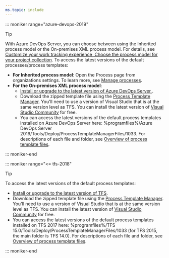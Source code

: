 ```yaml
---
ms.topic: include
---
```


::: moniker range="azure-devops-2019"

> [!TIP]
> With Azure DevOps Server, you can choose between using the Inherited process model or the On-premises XML process model. For details, see [Customize your work tracking experience, Choose the process model for your project collection](/azure/devops/reference/customize-work?view=azure-devops-2019#choose-the-process-model-for-your-project-collection). To access the latest versions of the default processes/process templates:
>
> - **For Inherited process model**: Open the Process page from organizations settings. To learn more, see [Manage processes](/azure/devops/organizations/settings/work/manage-process).
> - **For the On-premises XML process model**:
>   <ul><li><a href="https://visualstudio.microsoft.com/downloads/">Install or upgrade to the latest version of Azure DevOps Server </a>.</li> 
>   <li>Download the zipped template file using the <a href="/azure/devops/boards/work-items/guidance/manage-process-templates">Process Template Manager</a>. You'll need to use a version of Visual Studio that is at the same version level as TFS. You can install the latest version of <a href="https://visualstudio.microsoft.com/downloads/">Visual Studio Community</a> for free.</li>
>   <li>You can access the latest versions of the default process templates installed on Azure DevOps Server here: %programfiles%/Azure DevOps Server 2019/Tools/Deploy/ProcessTemplateManagerFiles/1033. For descriptions of each file and folder, see <a href="/azure/devops/reference/process-templates/overview-process-template-files">Overview of process template files</a>.</li></ul>

::: moniker-end

::: moniker range="<= tfs-2018"

> [!TIP]  
> To access the latest versions of the default process templates:
>
> - [Install or upgrade to the latest version of TFS](https://visualstudio.microsoft.com/downloads/).
> - Download the zipped template file using the [Process Template Manager](/azure/devops/boards/work-items/guidance/manage-process-templates). You'll need to use a version of Visual Studio that is at the same version level as TFS. You can install the latest version of [Visual Studio Community](https://visualstudio.microsoft.com/downloads/) for free.
> - You can access the latest versions of the default process templates installed on TFS 2017 here: %programfiles%/TFS 15.0/Tools/Deploy/ProcessTemplateManagerFiles/1033 (for TFS 2015, the main folder is TFS 14.0). For descriptions of each file and folder, see [Overview of process template files](/azure/devops/reference/process-templates/overview-process-template-files).

::: moniker-end
